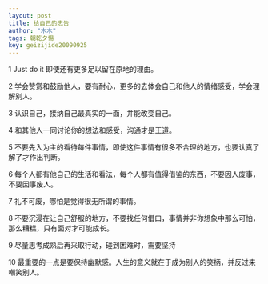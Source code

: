 ```yaml
---
layout: post
title: 给自己的忠告
author: "木木"
tags: 朝乾夕惕
key: geizijide20090925
---
```


1  Just do it  即使还有更多足以留在原地的理由。

2  学会赞赏和鼓励他人，要有耐心，更多的去体会自己和他人的情绪感受，学会理解别人。  

3  认识自己，接纳自己最真实的一面，并能改变自己。  

4  和其他人一同讨论你的想法和感受，沟通才是王道。  

5  不要先入为主的看待每件事情，即使这件事情有很多不合理的地方，也要认真了解了才作出判断。 

 6  每个人都有他自己的生活和看法，每个人都有值得借鉴的东西，不要因人废事，不要因事废人。  

7  礼不可废，哪怕是觉得很无所谓的事情。  

8  不要沉浸在让自己舒服的地方，不要找任何借口，事情并非你想象中那么可怕，那么糟糕，只有面对才可能成长。  

9  尽量思考成熟后再采取行动，碰到困难时，需要坚持  

10 最重要的一点是要保持幽默感。人生的意义就在于成为别人的笑柄，并反过来嘲笑别人。